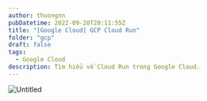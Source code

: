```yaml
---
author: thuongnn
pubDatetime: 2022-09-20T20:11:55Z
title: "[Google Cloud] GCP Cloud Run"
folder: "gcp"
draft: false
tags:
  - Google Cloud
description: Tìm hiểu về Cloud Run trong Google Cloud.
---
```


![Untitled](https://github.com/user-attachments/assets/69f372b6-ce3a-4686-91e1-d61fbb9bbd12)
